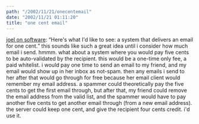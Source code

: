 ```yaml
---
path: "/2002/11/21/onecentemail" 
date: "2002/11/21 01:11:20" 
title: "one cent email" 
---
```

<a href="http://www.joelonsoftware.com/news/20021114.html">joel on software</a>: <q>Here's what I'd like to see: a system that delivers an email for one cent.</q> this sounds like such a great idea until i consider how much email i send. hmmm. what about a system where you would pay five cents to be auto-validated by the recipient. this would be a one-time only fee, a paid whitelist. i would pay one time to send an email to my friend, and my email would show up in her inbox as not-spam. then any emails i send to her after that would go through for free because her email client would remember my email address. a spammer could theoretically pay the five cents to get the first email through, but after that, my friend could remove the email address from the valid list, and the spammer would have to pay another five cents to get another email through (from a new email address). the server could keep one cent, and give the recipient four cents credit. i'd use it.